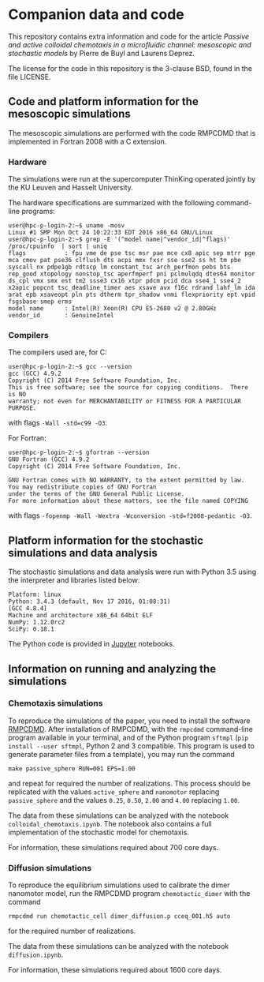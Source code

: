 # Companion data and code

This repository contains extra information and code for the article *Passive
and active colloidal chemotaxis in a microfluidic channel: mesoscopic and
stochastic models* by Pierre de Buyl and Laurens Deprez.

The license for the code in this repository is the 3-clause BSD, found in the
file LICENSE.

## Code and platform information for the mesoscopic simulations

The mesoscopic simulations are performed with the code RMPCDMD that is
implemented in Fortran 2008 with a C extension.

### Hardware

The simulations were run at the supercomputer ThinKing operated jointly by the
KU Leuven and Hasselt University.

The hardware specifications are summarized with the following command-line
programs:

```
user@hpc-p-login-2:~$ uname -mosv
Linux #1 SMP Mon Oct 24 10:22:33 EDT 2016 x86_64 GNU/Linux
user@hpc-p-login-2:~$ grep -E '(^model name|^vendor_id|^flags)' /proc/cpuinfo  | sort | uniq
flags           : fpu vme de pse tsc msr pae mce cx8 apic sep mtrr pge mca cmov pat pse36 clflush dts acpi mmx fxsr sse sse2 ss ht tm pbe syscall nx pdpe1gb rdtscp lm constant_tsc arch_perfmon pebs bts rep_good xtopology nonstop_tsc aperfmperf pni pclmulqdq dtes64 monitor ds_cpl vmx smx est tm2 ssse3 cx16 xtpr pdcm pcid dca sse4_1 sse4_2 x2apic popcnt tsc_deadline_timer aes xsave avx f16c rdrand lahf_lm ida arat epb xsaveopt pln pts dtherm tpr_shadow vnmi flexpriority ept vpid fsgsbase smep erms
model name      : Intel(R) Xeon(R) CPU E5-2680 v2 @ 2.80GHz
vendor_id       : GenuineIntel
```

### Compilers

The compilers used are, for C:
```
user@hpc-p-login-2:~$ gcc --version
gcc (GCC) 4.9.2
Copyright (C) 2014 Free Software Foundation, Inc.
This is free software; see the source for copying conditions.  There is NO
warranty; not even for MERCHANTABILITY or FITNESS FOR A PARTICULAR PURPOSE.
```
with flags `-Wall -std=c99 -O3`.

For Fortran:
```
user@hpc-p-login-2:~$ gfortran --version
GNU Fortran (GCC) 4.9.2
Copyright (C) 2014 Free Software Foundation, Inc.

GNU Fortran comes with NO WARRANTY, to the extent permitted by law.
You may redistribute copies of GNU Fortran
under the terms of the GNU General Public License.
For more information about these matters, see the file named COPYING
```
with flags `-fopenmp -Wall -Wextra -Wconversion -std=f2008-pedantic -O3`.

## Platform information for the stochastic simulations and data analysis

The stochastic simulations and data analysis were run with Python 3.5 using the
interpreter and libraries listed below:
```
Platform: linux
Python: 3.4.3 (default, Nov 17 2016, 01:08:31) 
[GCC 4.8.4]
Machine and architecture x86_64 64bit ELF
NumPy: 1.12.0rc2
SciPy: 0.18.1
```

The Python code is provided in [Jupyter](http://jupyter.org/) notebooks.

## Information on running and analyzing the simulations

### Chemotaxis simulations

To reproduce the simulations of the paper, you need to install the software
[RMPCDMD](http://lab.pdebuyl.be/rmpcdmd/). After installation of RMPCDMD, with
the `rmpcdmd` command-line program available in your terminal, and of the
Python program `sftmpl` (`pip install --user sftmpl`, Python 2 and 3
compatible. This program is used to generate parameter files from a template),
you may run the command

```
make passive_sphere RUN=001 EPS=1.00
```

and repeat for required the number of realizations. This process should be
replicated with the values `active_sphere` and `nanomotor` replacing
`passive_sphere` and the values `0.25`, `0.50`, `2.00` and `4.00` replacing
`1.00`.

The data from these simulations can be analyzed with the notebook
`colloidal_chemotaxis.ipynb`. The notebook also contains a full implementation
of the stochastic model for chemotaxis.

For information, these simulations required about 700 core days.

### Diffusion simulations

To reproduce the equilibrium simulations used to calibrate the dimer nanomotor
model, run the RMPCDMD program `chemotactic_dimer` with the command

```
rmpcdmd run chemotactic_cell dimer_diffusion.p cceq_001.h5 auto
```

for the required number of realizations.

The data from these simulations can be analyzed with the notebook
`diffusion.ipynb`.

For information, these simulations required about 1600 core days.
